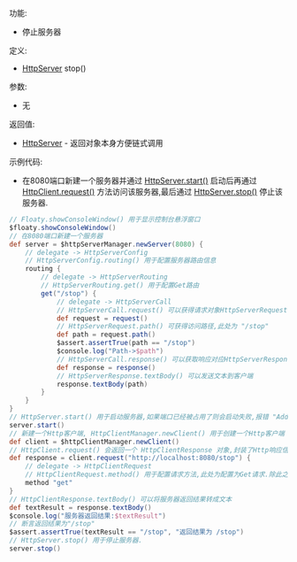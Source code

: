 功能:

+ 停止服务器

定义:

+ [HttpServer](/API/Network/HttpServer/HttpServer/README.md) stop()

参数:

+ 无

返回值:

+ [HttpServer](/API/Network/HttpServer/HttpServer/README.md) - 返回对象本身方便链式调用

示例代码:

+ 在8080端口新建一个服务器并通过 [HttpServer.start()](/API/Network/HttpServer/HttpServer/README.md?id=start)
  启动后再通过 [HttpClient.request()](/API/Network/HttpClient/HttpClient/README.md?id=request)
  方法访问该服务器,最后通过 [HttpServer.stop()](/API/Network/HttpServer/HttpServer/README.md?id=stop)
  停止该服务器.

```groovy
// Floaty.showConsoleWindow() 用于显示控制台悬浮窗口
$floaty.showConsoleWindow()
// 在8080端口新建一个服务器
def server = $httpServerManager.newServer(8080) {
    // delegate -> HttpServerConfig
    // HttpServerConfig.routing() 用于配置服务器路由信息
    routing {
        // delegate -> HttpServerRouting
        // HttpServerRouting.get() 用于配置Get路由
        get("/stop") {
            // delegate -> HttpServerCall
            // HttpServerCall.request() 可以获得请求对象HttpServerRequest
            def request = request()
            // HttpServerRequest.path() 可获得访问路径,此处为 "/stop"
            def path = request.path()
            $assert.assertTrue(path == "/stop")
            $console.log("Path->$path")
            // HttpServerCall.response() 可以获取响应对应HttpServerResponse
            def response = response()
            // HttpServerResponse.textBody() 可以发送文本到客户端
            response.textBody(path)
        }
    }
}
// HttpServer.start() 用于启动服务器,如果端口已经被占用了则会启动失败,报错 "Address already in use"
server.start()
// 新建一个Http客户端, HttpClientManager.newClient() 用于创建一个Http客户端
def client = $httpClientManager.newClient()
// HttpClient.request() 会返回一个 HttpClientResponse 对象,封装了Http响应信息
def response = client.request("http://localhost:8080/stop") {
    // delegate -> HttpClientRequest
    // HttpClientRequest.method() 用于配置请求方法,此处为配置为Get请求.除此之外,还有post,put,patch,delete,head,options等方法
    method "get"
}
// HttpClientResponse.textBody() 可以将服务器返回结果转成文本
def textResult = response.textBody()
$console.log("服务器返回结果:$textResult")
// 断言返回结果为"/stop"
$assert.assertTrue(textResult == "/stop", "返回结果为 /stop")
// HttpServer.stop() 用于停止服务器.
server.stop()
```
